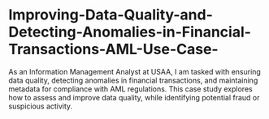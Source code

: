 # Improving-Data-Quality-and-Detecting-Anomalies-in-Financial-Transactions-AML-Use-Case-
As an Information Management Analyst at USAA, I am tasked with ensuring data quality, detecting anomalies in financial transactions, and maintaining metadata for compliance with AML regulations. This case study explores how to assess and improve data quality, while identifying potential fraud or suspicious activity.
